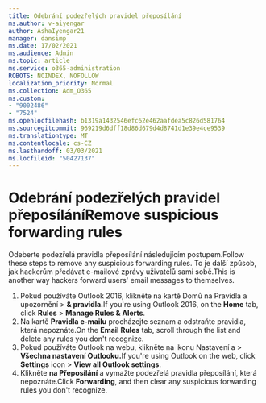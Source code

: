 ```yaml
---
title: Odebrání podezřelých pravidel přeposílání
ms.author: v-aiyengar
author: AshaIyengar21
manager: dansimp
ms.date: 17/02/2021
ms.audience: Admin
ms.topic: article
ms.service: o365-administration
ROBOTS: NOINDEX, NOFOLLOW
localization_priority: Normal
ms.collection: Adm_O365
ms.custom:
- "9002486"
- "7524"
ms.openlocfilehash: b1319a1432546efc62e462aafdea5c826d581764
ms.sourcegitcommit: 969219d6dff18d86d679d4d8741d1e39e4ce9539
ms.translationtype: MT
ms.contentlocale: cs-CZ
ms.lasthandoff: 03/03/2021
ms.locfileid: "50427137"
---
```

# <a name="remove-suspicious-forwarding-rules"></a><span data-ttu-id="7e5fe-102">Odebrání podezřelých pravidel přeposílání</span><span class="sxs-lookup"><span data-stu-id="7e5fe-102">Remove suspicious forwarding rules</span></span>

<span data-ttu-id="7e5fe-103">Odeberte podezřelá pravidla přeposílání následujícím postupem.</span><span class="sxs-lookup"><span data-stu-id="7e5fe-103">Follow these steps to remove any suspicious forwarding rules.</span></span> <span data-ttu-id="7e5fe-104">To je další způsob, jak hackerům předávat e-mailové zprávy uživatelů sami sobě.</span><span class="sxs-lookup"><span data-stu-id="7e5fe-104">This is another way hackers forward users' email messages to themselves.</span></span>

1. <span data-ttu-id="7e5fe-105">Pokud používáte Outlook 2016, klikněte  na kartě Domů na Pravidla a upozornění  >  **& pravidla.**</span><span class="sxs-lookup"><span data-stu-id="7e5fe-105">If you're using Outlook 2016, on the **Home** tab, click **Rules** > **Manage Rules & Alerts**.</span></span> 
1. <span data-ttu-id="7e5fe-106">Na kartě **Pravidla e-mailu** procházejte seznam a odstraňte pravidla, která nepoznáte.</span><span class="sxs-lookup"><span data-stu-id="7e5fe-106">On the **Email Rules** tab, scroll through the list and delete any rules you don't recognize.</span></span>
1. <span data-ttu-id="7e5fe-107">Pokud používáte Outlook na webu,  klikněte na ikonu Nastavení a > **Všechna nastavení Outlooku.**</span><span class="sxs-lookup"><span data-stu-id="7e5fe-107">If you're using Outlook on the web, click **Settings** icon > **View all Outlook settings**.</span></span>
1. <span data-ttu-id="7e5fe-108">Klikněte **na Přeposílání** a vymažte podezřelá pravidla přeposílání, která nepoznáte.</span><span class="sxs-lookup"><span data-stu-id="7e5fe-108">Click **Forwarding**, and then clear any suspicious forwarding rules you don't recognize.</span></span>
